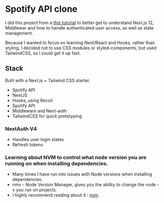 # Spotify API clone

I did this project from a [this tutorial](https://www.youtube.com/watch?v=3xrko3GpYoU&t=3571s) to better get to understand
Next.js 12, Middlewar and how to handle authenticated user access, as well as state management.

Because I wanted to focus on learning Next/React and Hooks, rather than styling, I decided not to use CSS modules or styled-components,
but used TailwindCSS, so I could get it up fast.

## Stack

Built with a Next.js + Tailwind CSS starter.

- Spotify API
- NextJS
- Hooks, using Recoil
- Spotify API
- Middleware and Next-auth
- TailwindCSS for quick prototyping

### NextAuth V4

- Handles user login states
- Refresh tokens

### Learning about NVM to control what node version you are running on when installing dependencies.

- Many times I have run into issues with Node versions when installing dependencies.
- nmv - Node Version Manager, gives you the ability to change the node -v you run on projects.
- I highly recommend reading about it : [nvm](https://github.com/nvm-sh/nvm#installing-and-updating).
